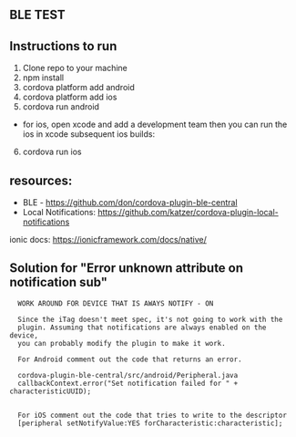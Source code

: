 ## BLE TEST

  ## Instructions to run
  1. Clone repo to your machine
  2. npm install
  3. cordova platform add android
  4. cordova platform add ios
  5. cordova run android
  
  * for ios, open xcode and add a development team then you can run the ios in xcode
  subsequent ios builds: 
  6. cordova run ios
  
  
  ## resources: 
  
  * BLE - https://github.com/don/cordova-plugin-ble-central
  * Local Notifications: https://github.com/katzer/cordova-plugin-local-notifications 
  
  ionic docs: https://ionicframework.com/docs/native/

  ## Solution for "Error unknown attribute on notification sub"
  
      WORK AROUND FOR DEVICE THAT IS AWAYS NOTIFY - ON
  
      Since the iTag doesn't meet spec, it's not going to work with the
      plugin. Assuming that notifications are always enabled on the device,
      you can probably modify the plugin to make it work.
  
      For Android comment out the code that returns an error.
  
      cordova-plugin-ble-central/src/android/Peripheral.java
      callbackContext.error("Set notification failed for " + characteristicUUID);
  
  
      For iOS comment out the code that tries to write to the descriptor
      [peripheral setNotifyValue:YES forCharacteristic:characteristic];
       
